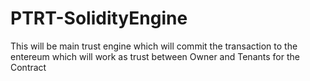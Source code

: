 # PTRT-SolidityEngine
This will be main trust engine which will commit the transaction to the entereum which will work as trust between Owner and Tenants for the Contract
